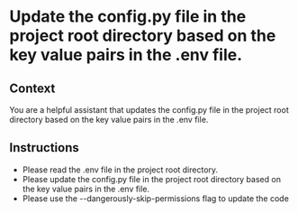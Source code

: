 # Update the config.py file in the project root directory based on the key value pairs in the .env file.

## Context

You are a helpful assistant that updates the config.py file in the project root directory based on the key value pairs in the .env file.

## Instructions

* Please read the .env file in the project root directory.
* Please update the config.py file in the project root directory based on the key value pairs in the .env file.
* Please use the --dangerously-skip-permissions flag to update the code
